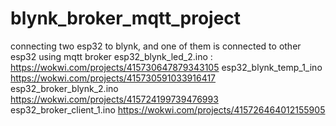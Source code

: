 # blynk_broker_mqtt_project
connecting two esp32 to blynk, and one of them is connected to other esp32 using mqtt broker 
esp32_blynk_led_2.ino : https://wokwi.com/projects/415730647879343105
esp32_blynk_temp_1_ino https://wokwi.com/projects/415730591033916417
esp32_broker_blynk_2.ino https://wokwi.com/projects/415724199739476993
esp32_broker_client_1.ino https://wokwi.com/projects/415726464012155905
